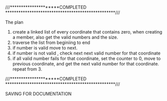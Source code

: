 ///*********************COMPLETED **************************************************///

The plan

1.  create a linked list of every coordinate that contains zero, when creating a member, also get the valid numbers and the size.
2.  traverse the list from beginiing to end
3.  if number is valid move to next. 
4.  if number is not valid , check next next valid number for that coordinate
5.  if all valid number fails for that coordinate, set the counter to 0, move to previous coordinate, and get the next valid number for 
    that coordinate. repeat from 3. 

///*********************COMPLETED **************************************************///

SAVING FOR DOCUMENTATION 

